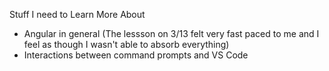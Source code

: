 Stuff I need to Learn More About

- Angular in general (The lessson on 3/13 felt very fast paced to me and I feel as though I wasn't able to absorb everything)
- Interactions between command prompts and VS Code

